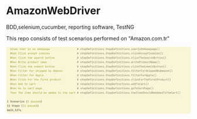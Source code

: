 # AmazonWebDriver

BDD,selenium,cucumber, reporting software, TestNG

This repo consists of test scenarios performed on "Amazon.com.tr"

    
    
![test](images/test.PNG)

    
    
    
